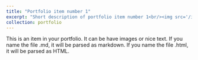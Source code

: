 ```yaml
---
title: "Portfolio item number 1"
excerpt: "Short description of portfolio item number 1<br/><img src='/images/Maps for final project.png'>"
collection: portfolio
---
```


This is an item in your portfolio. It can be have images or nice text. If you name the file .md, it will be parsed as markdown. If you name the file .html, it will be parsed as HTML. 

